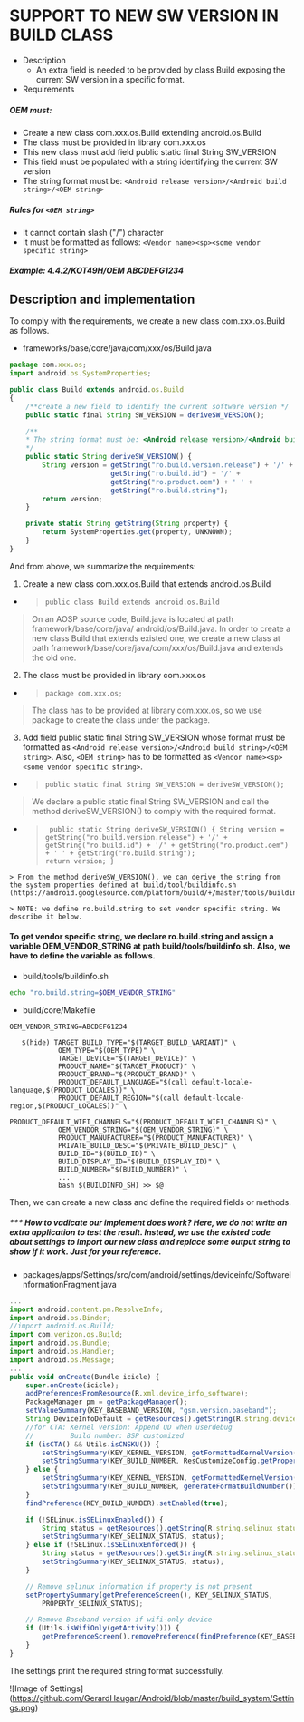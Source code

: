 # SUPPORT TO NEW SW VERSION IN BUILD CLASS 

- Description
  - An extra field is needed to be provided by class Build exposing the current SW version in a specific format.
- Requirements


##### OEM must:
  - Create a new class com.xxx.os.Build extending android.os.Build
  - The class must be provided in library com.xxx.os
  - This new class must add field public static final String SW_VERSION
  - This field must be populated with a string identifying the current SW version
  - The string format must be: `<Android release version>/<Android build string>/<OEM string>`


##### Rules for `<OEM string>`
  - It cannot contain slash ("/") character
  - It must be formatted as follows: `<Vendor name><sp><some vendor specific string>`


##### *Example: 4.4.2/KOT49H/OEM ABCDEFG1234*



## Description and implementation


To comply with the requirements, we create a new class com.xxx.os.Build as follows.

- frameworks/base/core/java/com/xxx/os/Build.java
```javascript
package com.xxx.os;
import android.os.SystemProperties;

public class Build extends android.os.Build
{
    /**create a new field to identify the current software version */
    public static final String SW_VERSION = deriveSW_VERSION();

    /**
    * The string format must be: <Android release version>/<Android build string>/<OEM string>.
    */
    public static String deriveSW_VERSION() {
        String version = getString("ro.build.version.release") + '/' +
                         getString("ro.build.id") + '/' +
                         getString("ro.product.oem") + ' ' +
                         getString("ro.build.string");
        return version;
    }   

    private static String getString(String property) {
        return SystemProperties.get(property, UNKNOWN);
    }   
}
```

And from above, we summarize the requirements:

1. Create a new class com.xxx.os.Build that extends android.os.Build
 - > `public class Build extends android.os.Build`
 > On an AOSP source code, Build.java is located at path framework/base/core/java/
 > android/os/Build.java. In order to create a new class Build that extends existed one, we create a new class at path framework/base/core/java/com/xxx/os/Build.java and extends the old one.


2. The class must be provided in library com.xxx.os
  - > `package com.xxx.os;`
  > The class has to be provided at library com.xxx.os, so we use package to create the class under the package.

  3. Add field public static final String SW_VERSION whose format must be formatted as `<Android release version>/<Android build string>/<OEM string>`. Also, `<OEM string>` has to be formatted as `<Vendor name><sp><some vendor specific string>`.
   - > `public static final String SW_VERSION = deriveSW_VERSION();`
   > We declare a public static final String SW_VERSION and call the method deriveSW_VERSION() to comply with the required format.
   - > ` public static String deriveSW_VERSION() {
           String version = getString("ro.build.version.release") + '/' +
	                    getString("ro.build.id") + '/' +
			    getString("ro.product.oem") + ' ' +
                            getString("ro.build.string");			           return version;
	}`

    > From the method deriveSW_VERSION(), we can derive the string from the system properties defined at build/tool/buildinfo.sh (https://android.googlesource.com/platform/build/+/master/tools/buildinfo.sh) 
    
    > NOTE: we define ro.build.string to set vendor specific string. We describe it below.


#### To get vendor specific string, we declare **ro.build.string** and assign a variable **OEM_VENDOR_STRING** at path build/tools/buildinfo.sh. Also, we have to define the variable as follows.

- build/tools/buildinfo.sh
``` sh
echo "ro.build.string=$OEM_VENDOR_STRING"
```

- build/core/Makefile
```
OEM_VENDOR_STRING=ABCDEFG1234
```

```
   $(hide) TARGET_BUILD_TYPE="$(TARGET_BUILD_VARIANT)" \
            OEM_TYPE="$(OEM_TYPE)" \
            TARGET_DEVICE="$(TARGET_DEVICE)" \
            PRODUCT_NAME="$(TARGET_PRODUCT)" \
            PRODUCT_BRAND="$(PRODUCT_BRAND)" \
            PRODUCT_DEFAULT_LANGUAGE="$(call default-locale-language,$(PRODUCT_LOCALES))" \
            PRODUCT_DEFAULT_REGION="$(call default-locale-region,$(PRODUCT_LOCALES))" \
            PRODUCT_DEFAULT_WIFI_CHANNELS="$(PRODUCT_DEFAULT_WIFI_CHANNELS)" \
            OEM_VENDOR_STRING="$(OEM_VENDOR_STRING)" \
            PRODUCT_MANUFACTURER="$(PRODUCT_MANUFACTURER)" \
            PRIVATE_BUILD_DESC="$(PRIVATE_BUILD_DESC)" \
            BUILD_ID="$(BUILD_ID)" \
            BUILD_DISPLAY_ID="$(BUILD_DISPLAY_ID)" \
            BUILD_NUMBER="$(BUILD_NUMBER)" \
            ...
            bash $(BUILDINFO_SH) >> $@
```

Then, we can create a new class and define the required fields or methods.


##### *** How to vadicate our implement does work? Here, we do not write an extra application to test the result. Instead, we use the existed code about settings to import our new class and replace some output string to show if it work. Just for your reference.


- packages/apps/Settings/src/com/android/settings/deviceinfo/SoftwareInformationFragment.java

``` javascript
...
import android.content.pm.ResolveInfo;
import android.os.Binder;
//import android.os.Build;
import com.verizon.os.Build;
import android.os.Bundle;
import android.os.Handler;
import android.os.Message;
...
public void onCreate(Bundle icicle) {
    super.onCreate(icicle);
    addPreferencesFromResource(R.xml.device_info_software);
    PackageManager pm = getPackageManager();
    setValueSummary(KEY_BASEBAND_VERSION, "gsm.version.baseband");
    String DeviceInfoDefault = getResources().getString(R.string.device_info_default);
    //for CTA: Kernel version: Append UD when userdebug
    //         Build number: BSP customized
    if (isCTA() && Utils.isCNSKU()) {
        setStringSummary(KEY_KERNEL_VERSION, getFormattedKernelVersion().concat(Build.TYPE.equals("userdebug") ? " " + Build.SW_VERSION : ""));
        setStringSummary(KEY_BUILD_NUMBER, ResCustomizeConfig.getProperty(KEY_BUILD_NUMBER, DeviceInfoDefault));
    } else {
        setStringSummary(KEY_KERNEL_VERSION, getFormattedKernelVersion());
        setStringSummary(KEY_BUILD_NUMBER, generateFormatBuildNumber());
    }   
    findPreference(KEY_BUILD_NUMBER).setEnabled(true);

    if (!SELinux.isSELinuxEnabled()) {
        String status = getResources().getString(R.string.selinux_status_disabled);
        setStringSummary(KEY_SELINUX_STATUS, status);
    } else if (!SELinux.isSELinuxEnforced()) {
        String status = getResources().getString(R.string.selinux_status_permissive);
        setStringSummary(KEY_SELINUX_STATUS, status);
    }   

    // Remove selinux information if property is not present
    setPropertySummary(getPreferenceScreen(), KEY_SELINUX_STATUS,
        PROPERTY_SELINUX_STATUS);

    // Remove Baseband version if wifi-only device
    if (Utils.isWifiOnly(getActivity())) {
        getPreferenceScreen().removePreference(findPreference(KEY_BASEBAND_VERSION));
    }
}
```

The settings print the required string format successfully.

![Image of Settings] (https://github.com/GerardHaugan/Android/blob/master/build_system/Settings.png)

